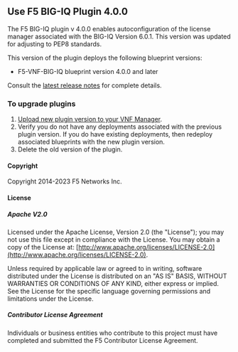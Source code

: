 ## Use F5 BIG-IQ Plugin 4.0.0 
The F5 BIG-IQ plugin v 4.0.0 enables autoconfiguration of the license manager associated with the BIG-IQ Version 6.0.1. This version was updated for adjusting to PEP8 standards. 

This version of the plugin deploys the following blueprint versions:
 
 - F5-VNF-BIG-IQ blueprint version 4.0.0 and later

Consult the [latest release notes](https://clouddocs.f5.com/cloud/nfv/latest/release-notes-1.html) for complete details.

### To upgrade plugins

1. [Upload new plugin version to your VNF Manager](https://github.com/F5Networks/f5-nfv-solutions/tree/master/supported/plugins#manually-upload-plugins-to-vnf-manager). 
2. Verify you do not have any deployments associated with the previous plugin version. If you do have existing deployments, 
then redeploy associated blueprints with the new plugin version.
3. Delete the old version of the plugin.


#### Copyright
Copyright 2014-2023 F5 Networks Inc.

#### License

##### Apache V2.0 
Licensed under the Apache License, Version 2.0 (the "License"); you may not use this file except in compliance with the License. You may obtain a copy of the License at: [http://www.apache.org/licenses/LICENSE-2.0](http://www.apache.org/licenses/LICENSE-2.0).

Unless required by applicable law or agreed to in writing, software distributed under the License is distributed on an "AS IS" BASIS, WITHOUT WARRANTIES OR CONDITIONS OF ANY KIND, either express or implied. See the License for the specific language governing permissions and limitations under the License.

##### Contributor License Agreement
Individuals or business entities who contribute to this project must have completed and submitted the F5 Contributor License Agreement.
